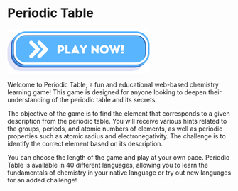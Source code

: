 # Periodic Table

<a href="https://vehave.github.io/chemical-elements/" target="_blank"><img src="PlayNowButton.png" alt="Play now!"></a>

Welcome to Periodic Table, a fun and educational web-based chemistry learning game! This game is designed for anyone looking to deepen their understanding of the periodic table and its secrets.

The objective of the game is to find the element that corresponds to a given description from the periodic table. You will receive various hints related to the groups, periods, and atomic numbers of elements, as well as periodic properties such as atomic radius and electronegativity. The challenge is to identify the correct element based on its description.

You can choose the length of the game and play at your own pace. Periodic Table is available in 40 different languages, allowing you to learn the fundamentals of chemistry in your native language or try out new languages for an added challenge!
